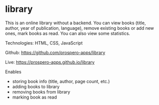 # library

This is an online library without a backend. You can view books (title, author, year of publication, language), remove existing books or add new ones, mark books as read. You can also view some statistics.

Technologies: HTML, CSS, JavaScript

Github: https://github.com/prospero-apps/library 

Live: https://prospero-apps.github.io/library

Enables 
- storing book info (title, author, page count, etc.)
- adding books to library
- removing books from library
- marking book as read